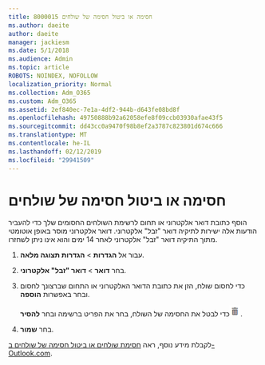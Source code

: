 ```yaml
---
title: 8000015 חסימה או ביטול חסימה של שולחים
ms.author: daeite
author: daeite
manager: jackiesm
ms.date: 5/1/2018
ms.audience: Admin
ms.topic: article
ROBOTS: NOINDEX, NOFOLLOW
localization_priority: Normal
ms.collection: Adm_O365
ms.custom: Adm_O365
ms.assetid: 2ef840ec-7e1a-4df2-944b-d643fe08bd8f
ms.openlocfilehash: 49750888b92a62058efe8f09ccb03930afae43f5
ms.sourcegitcommit: dd43cc0a9470f98b8ef2a3787c823801d674c666
ms.translationtype: MT
ms.contentlocale: he-IL
ms.lasthandoff: 02/12/2019
ms.locfileid: "29941509"
---
```

# <a name="block-or-unblock-senders"></a>חסימה או ביטול חסימה של שולחים

הוסף כתובת דואר אלקטרוני או תחום לרשימת השולחים החסומים שלך כדי להעביר הודעות אלה ישירות לתיקיה דואר "זבל" אלקטרוני. דואר אלקטרוני מוסר באופן אוטומטי מתוך התיקיה דואר "זבל" אלקטרוני לאחר 14 ימים והוא אינו ניתן לשחזרו.
  
1. עבור אל **הגדרות** \> **הגדרות תצוגה מלאה**. 
    
2. בחר **דואר** \> **דואר "זבל" אלקטרוני**. 
    
3. כדי לחסום שולח, הזן את כתובת הדואר האלקטרוני או התחום שברצונך לחסום ובחר באפשרות **הוספה**. 
    
    כדי לבטל את החסימה של השולח, בחר את הפריט ברשימה ובחר **להסיר**![למחוק](media/deb47846-8483-4f9d-813a-fc8fe288b583.png).
    
4. בחר **שמור**. 
    
לקבלת מידע נוסף, ראה [חסימת שולחים או ביטול חסימה של שולחים ב- Outlook.com](https://go.microsoft.com/fwlink/p/?linkid=873133).
  

